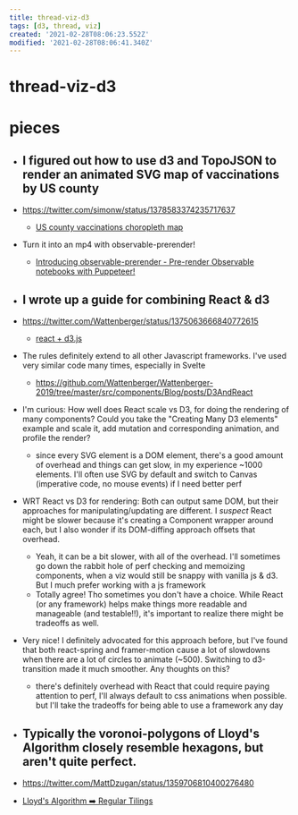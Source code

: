 ```yaml
---
title: thread-viz-d3
tags: [d3, thread, viz]
created: '2021-02-28T08:06:23.552Z'
modified: '2021-02-28T08:06:41.340Z'
---
```


# thread-viz-d3

# pieces

- ## I figured out how to use d3 and TopoJSON to render an animated SVG map of vaccinations by US county
- https://twitter.com/simonw/status/1378583374235717637
  - [US county vaccinations choropleth map](https://observablehq.com/@simonw/us-county-vaccinations-choropleth-map)
- Turn it into an mp4 with observable-prerender!
  - [Introducing observable-prerender - Pre-render Observable notebooks with Puppeteer!](https://observablehq.com/@asg017/introducing-observable-prerender)

- ## I wrote up a guide for combining React & d3
- https://twitter.com/Wattenberger/status/1375063666840772615
  - [react + d3.js](https://wattenberger.com/blog/react-and-d3)
- The rules definitely extend to all other Javascript frameworks. I've used very similar code many times, especially in Svelte 
  - https://github.com/Wattenberger/Wattenberger-2019/tree/master/src/components/Blog/posts/D3AndReact
- I'm curious: How well does React scale vs D3, for doing the rendering of many components? Could you take the "Creating Many D3 elements" example and scale it, add mutation and corresponding animation, and profile the render?
  - since every SVG element is a DOM element, there's a good amount of overhead and things can get slow, in my experience ~1000 elements. I'll often use SVG by default and switch to Canvas (imperative code, no mouse events) if I need better perf
- WRT React vs D3 for rendering: Both can output same DOM, but their approaches for manipulating/updating are different. I *suspect* React might be slower because it's creating a Component wrapper around each, but I also wonder if its DOM-diffing approach offsets that overhead.
  - Yeah, it can be a bit slower, with all of the overhead. I'll sometimes go down the rabbit hole of perf checking and memoizing components, when a viz would still be snappy with vanilla js & d3. But I much prefer working with a js framework
  - Totally agree! Tho sometimes you don't have a choice. While React (or any framework) helps make things more readable and manageable (and testable!!), it's important to realize there might be tradeoffs as well.
- Very nice! I definitely advocated for this approach before, but I've found that both react-spring and framer-motion cause a lot of slowdowns when there are a lot of circles to animate (~500). Switching to d3-transition made it much smoother. Any thoughts on this?
  - there's definitely overhead with React that could require paying attention to perf, I'll always default to css animations when possible. but I'll take the tradeoffs for being able to use a framework any day

- ## Typically the voronoi-polygons of Lloyd's Algorithm closely resemble hexagons, but aren't quite perfect.
- https://twitter.com/MattDzugan/status/1359706810400276480
- [Lloyd's Algorithm ➡️ Regular Tilings](https://observablehq.com/@mattdzugan/lloyds-algorithm-regular-tilings)
